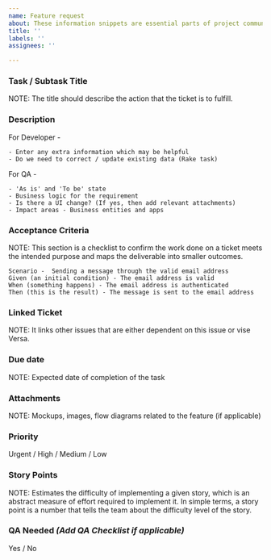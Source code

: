 ```yaml
---
name: Feature request
about: These information snippets are essential parts of project communication. A well-written feature ticket can eliminate confusion and save development time.
title: ''
labels: ''
assignees: ''

---
```


### Task / Subtask Title

NOTE: The title should describe the action that the ticket is to fulfill.

### Description

For Developer -
```
- Enter any extra information which may be helpful
- Do we need to correct / update existing data (Rake task)
```

For QA -
```
- 'As is' and 'To be' state
- Business logic for the requirement
- Is there a UI change? (If yes, then add relevant attachments)
- Impact areas - Business entities and apps
```

### Acceptance Criteria

NOTE: This section is a checklist to confirm the work done on a ticket meets the intended purpose and maps the deliverable into smaller outcomes.

```
Scenario -  Sending a message through the valid email address
Given (an initial condition) - The email address is valid
When (something happens) - The email address is authenticated
Then (this is the result) - The message is sent to the email address
```

### Linked Ticket

NOTE: It links other issues that are either dependent on this issue or vise Versa.

### Due date

NOTE: Expected date of completion of the task

### Attachments

NOTE: Mockups, images, flow diagrams related to the feature (if applicable)

### Priority

Urgent / High / Medium / Low

### Story Points

NOTE: Estimates the difficulty of implementing a given story, which is an abstract measure of effort required to implement it. In simple terms, a story point is a number that tells the team about the difficulty level of the story.

### QA Needed _(Add QA Checklist if applicable)_

Yes / No
